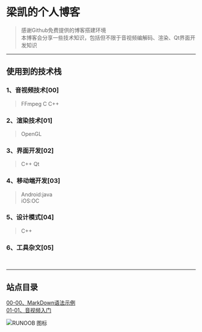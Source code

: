 # 梁凯的个人博客


>感谢Github免费提供的博客搭建环境<br>
>本博客会分享一些技术知识，包括但不限于音视频编解码、渲染、Qt界面开发知识

***
## 使用到的技术栈

### 1、音视频技术[00]
>FFmpeg C C++

### 2、渲染技术[01]
>OpenGL

### 3、界面开发[02]
>C++ Qt

### 4、移动端开发[03]<br>
>Android:java<br>
>iOS:OC

### 5、设计模式[04]
>C++

### 6、工具杂文[05]
<br>

***

## 站点目录
[00-00、MarkDown语法示例](https://arikes.github.io/test/markdown.html)<br>
[01-01、音视频入门](https:://arikes.github.io/) <br>

![RUNOOB 图标](http://static.runoob.com/images/runoob-logo.png "RUNOOB")
